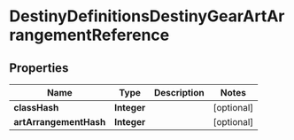 
# DestinyDefinitionsDestinyGearArtArrangementReference

## Properties
Name | Type | Description | Notes
------------ | ------------- | ------------- | -------------
**classHash** | **Integer** |  |  [optional]
**artArrangementHash** | **Integer** |  |  [optional]



